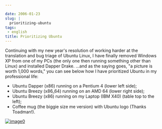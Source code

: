 ```yaml
---

date: 2006-01-23
slug: |
  prioritizing-ubuntu
tags:
 - english
title: Prioritizing Ubuntu
---
```


Continuing with my new year's resolution of working harder at the
translation and bug triage of Ubuntu Linux, I have finally removed
Windows XP from one of my PCs (the only one then running something other
than Linux) and installed Dapper Drake. ...and as the saying goes, "a
picture is worth 1,000 words," you can see below how I have prioritized
Ubuntu in my professional life:

-   Ubuntu Dapper (x86) running on a Pentium 4 (lower left side);
-   Ubuntu Breezy (x86_64) running on an AMD 64 (lower right side);
-   Ubuntu Breezy (x86) running on my Laptop (IBM X40) (table top to the
    left);
-   Coffee mug (the biggie size me version) with Ubuntu logo (Thanks
    Toadman!).

[![image0](http://static.flickr.com/40/89959927_a3a725d164.jpg)](http://static.flickr.com/40/89959927_a3a725d164_o.jpg)
